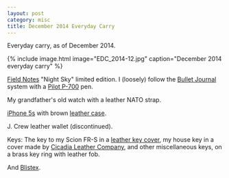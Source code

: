 ```yaml
---
layout: post
category: misc
title: December 2014 Everyday Carry
---
```


Everyday carry, as of December 2014.

{% include image.html image="EDC_2014-12.jpg" caption="December 2014 everyday carry" %}

[Field Notes][FieldNotes] "Night Sky" limited edition. I (loosely) follow the
[Bullet Journal][BulletJournal] system with a [Pilot P-700][PilotP700] pen.

My grandfather's old watch with a leather NATO strap.

[iPhone 5s][iPhone] with brown [leather case][iPhoneCase].

J. Crew leather wallet (discontinued).

Keys: The key to my Scion FR-S in a [leather key cover][CarKeyCover], my house
key in a cover made by [Cicadia Leather Company][HouseKeyCover], and other
miscellaneous keys, on a brass key ring with leather fob.

And [Blistex].

[Blistex]: http://www.amazon.com/gp/product/B004OSO0K0/ref=as_li_tl?ie=UTF8&camp=1789&creative=390957&creativeASIN=B004OSO0K0&linkCode=as2&tag=ryanaghdamc07-20&linkId=MWLP364HCOHX57TI
[HouseKeyCover]: https://www.etsy.com/shop/CicadaLeatherCompany "Cicada Leather Company"
[CarKeyCover]: http://www.ebay.com/itm/Leather-Smart-Key-Chain-Case-Cover-Fob-For-TOYOTA-SUBARU-BRZ-/221419140527?pt=Apparel_Merchandise&var=&hash=item338d9bf5af
[iPhoneCase]: http://www.amazon.com/gp/product/B00F9RZVSU/ref=as_li_tl?ie=UTF8&camp=1789&creative=9325&creativeASIN=B00F9RZVSU&linkCode=as2&tag=ryanaghdamc07-20&linkId=3FSQ3XHJKRKYWV2B
[iPhone]: http://www.apple.com/iphone-5s/specs/
[FieldNotes]: http://www.amazon.com/gp/product/B00GC5QTR0/ref=as_li_tl?ie=UTF8&camp=1789&creative=9325&creativeASIN=B00GC5QTR0&linkCode=as2&tag=ryanaghdamc07-20&linkId=QQNDTHGS27AZMTE3
[BulletJournal]: http://www.bulletjournal.com
[PilotP700]: http://www.amazon.com/gp/product/B004E2TPYW/ref=as_li_tl?ie=UTF8&camp=1789&creative=9325&creativeASIN=B004E2TPYW&linkCode=as2&tag=ryanaghdamc07-20&linkId=XSTUHBSLMLZUCZ6F
